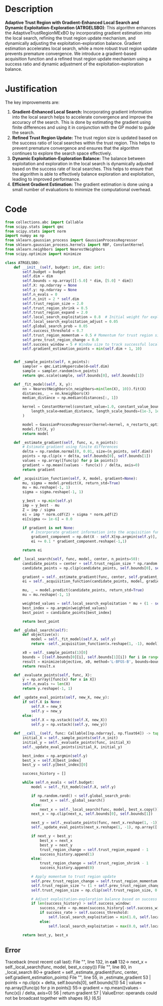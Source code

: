 # Description
**Adaptive Trust Region with Gradient-Enhanced Local Search and Dynamic Exploitation-Exploration (ATRGELSBO)**: This algorithm enhances the AdaptiveTrustRegionMExBO by incorporating gradient estimation into the local search, refining the trust region update mechanism, and dynamically adjusting the exploitation-exploration balance. Gradient estimation accelerates local search, while a more robust trust region update prevents premature convergence. We introduce a gradient-based acquisition function and a refined trust region update mechanism using a success ratio and dynamic adjustment of the exploitation-exploration balance.

# Justification
The key improvements are:

1.  **Gradient-Enhanced Local Search:** Incorporating gradient information into the local search helps to accelerate convergence and improve the accuracy of the search. This is done by estimating the gradient using finite differences and using it in conjunction with the GP model to guide the search.
2.  **Refined Trust Region Update:** The trust region size is updated based on the success ratio of local searches within the trust region. This helps to prevent premature convergence and ensures that the algorithm continues to explore the search space effectively.
3.  **Dynamic Exploitation-Exploration Balance:** The balance between exploitation and exploration in the local search is dynamically adjusted based on the success rate of local searches. This helps to ensure that the algorithm is able to effectively balance exploration and exploitation, leading to improved performance.
4. **Efficient Gradient Estimation:** The gradient estimation is done using a small number of evaluations to minimize the computational overhead.

# Code
```python
from collections.abc import Callable
from scipy.stats import qmc
from scipy.stats import norm
import numpy as np
from sklearn.gaussian_process import GaussianProcessRegressor
from sklearn.gaussian_process.kernels import RBF, ConstantKernel
from sklearn.neighbors import NearestNeighbors
from scipy.optimize import minimize

class ATRGELSBO:
    def __init__(self, budget: int, dim: int):
        self.budget = budget
        self.dim = dim
        self.bounds = np.array([[-5.0] * dim, [5.0] * dim])
        self.X: np.ndarray = None
        self.y: np.ndarray = None
        self.n_evals = 0
        self.n_init = 2 * self.dim
        self.trust_region_size = 2.0
        self.trust_region_shrink = 0.5
        self.trust_region_expand = 2.0
        self.local_search_exploitation = 0.8  # Initial weight for exploitation in local search
        self.local_search_exploitation_adjust = 0.05
        self.global_search_prob = 0.05
        self.success_threshold = 0.7
        self.trust_region_momentum = 0.5 # Momentum for trust region size update
        self.prev_trust_region_change = 0.0
        self.success_window = 5 # Window size to track successful local searches
        self.gradient_estimation_points = min(self.dim + 1, 10)


    def _sample_points(self, n_points):
        sampler = qmc.LatinHypercube(d=self.dim)
        sample = sampler.random(n=n_points)
        return qmc.scale(sample, self.bounds[0], self.bounds[1])

    def _fit_model(self, X, y):
        nn = NearestNeighbors(n_neighbors=min(len(X), 10)).fit(X)
        distances, _ = nn.kneighbors(X)
        median_distance = np.median(distances[:, 1])

        kernel = ConstantKernel(constant_value=1.0, constant_value_bounds=(1e-3, 1e3)) * RBF(
            length_scale=median_distance, length_scale_bounds=(1e-3, 1e3)
        )

        model = GaussianProcessRegressor(kernel=kernel, n_restarts_optimizer=0, alpha=1e-6)
        model.fit(X, y)
        return model

    def _estimate_gradient(self, func, x, n_points):
        # Estimate gradient using finite differences
        delta = np.random.normal(0, 0.01, size=(n_points, self.dim))
        points = np.clip(x + delta, self.bounds[0], self.bounds[1])
        values = np.array([func(p) for p in points])
        gradient = np.mean((values - func(x)) / delta, axis=0)
        return gradient

    def _acquisition_function(self, X, model, gradient=None):
        mu, sigma = model.predict(X, return_std=True)
        mu = mu.reshape(-1, 1)
        sigma = sigma.reshape(-1, 1)

        y_best = np.min(self.y)
        imp = y_best - mu
        Z = imp / sigma
        ei = imp * norm.cdf(Z) + sigma * norm.pdf(Z)
        ei[sigma <= 1e-6] = 0.0

        if gradient is not None:
            # Incorporate gradient information into the acquisition function
            gradient_component = np.dot(X - self.X[np.argmin(self.y)], gradient)
            ei += 0.1 * gradient_component.reshape(-1,1)

        return ei

    def _local_search(self, func, model, center, n_points=50):
        candidate_points = center + self.trust_region_size * np.random.uniform(-1, 1, size=(n_points, self.dim))
        candidate_points = np.clip(candidate_points, self.bounds[0], self.bounds[1])

        gradient = self._estimate_gradient(func, center, self.gradient_estimation_points)
        ei = self._acquisition_function(candidate_points, model, gradient)

        mu, _ = model.predict(candidate_points, return_std=True)
        mu = mu.reshape(-1, 1)

        weighted_values = self.local_search_exploitation * mu + (1 - self.local_search_exploitation) * (-ei)
        best_index = np.argmin(weighted_values)
        best_point = candidate_points[best_index]

        return best_point

    def _global_search(self):
        def objective(x):
            model = self._fit_model(self.X, self.y)
            return -self._acquisition_function(x.reshape(1, -1), model)[0, 0]

        x0 = self._sample_points(1)[0]
        bounds = [(self.bounds[0][i], self.bounds[1][i]) for i in range(self.dim)]
        result = minimize(objective, x0, method='L-BFGS-B', bounds=bounds, options={'maxiter': 5})
        return result.x

    def _evaluate_points(self, func, X):
        y = np.array([func(x) for x in X])
        self.n_evals += len(X)
        return y.reshape(-1, 1)

    def _update_eval_points(self, new_X, new_y):
        if self.X is None:
            self.X = new_X
            self.y = new_y
        else:
            self.X = np.vstack((self.X, new_X))
            self.y = np.vstack((self.y, new_y))

    def __call__(self, func: Callable[[np.ndarray], np.float64]) -> tuple[np.float64, np.array]:
        initial_X = self._sample_points(self.n_init)
        initial_y = self._evaluate_points(func, initial_X)
        self._update_eval_points(initial_X, initial_y)

        best_index = np.argmin(self.y)
        best_x = self.X[best_index]
        best_y = self.y[best_index][0]

        success_history = []

        while self.n_evals < self.budget:
            model = self._fit_model(self.X, self.y)

            if np.random.rand() < self.global_search_prob:
                next_x = self._global_search()
            else:
                next_x = self._local_search(func, model, best_x.copy())
            next_x = np.clip(next_x, self.bounds[0], self.bounds[1])

            next_y = self._evaluate_points(func, next_x.reshape(1, -1))[0, 0]
            self._update_eval_points(next_x.reshape(1, -1), np.array([[next_y]]))

            if next_y < best_y:
                best_x = next_x
                best_y = next_y
                trust_region_change = self.trust_region_expand - 1
                success_history.append(1)
            else:
                trust_region_change = self.trust_region_shrink - 1
                success_history.append(0)

            # Apply momentum to trust region update
            self.prev_trust_region_change = self.trust_region_momentum * self.prev_trust_region_change + (1 - self.trust_region_momentum) * trust_region_change
            self.trust_region_size *= (1 + self.prev_trust_region_change)
            self.trust_region_size = np.clip(self.trust_region_size, 0.1, 5.0)

            # Adjust exploitation-exploration balance based on success rate
            if len(success_history) > self.success_window:
                success_rate = np.mean(success_history[-self.success_window:])
                if success_rate > self.success_threshold:
                    self.local_search_exploitation = min(1.0, self.local_search_exploitation + self.local_search_exploitation_adjust)
                else:
                    self.local_search_exploitation = max(0.0, self.local_search_exploitation - self.local_search_exploitation_adjust)

        return best_y, best_x
```
## Error
 Traceback (most recent call last):
  File "<ATRGELSBO>", line 132, in __call__
 132->                 next_x = self._local_search(func, model, best_x.copy())
  File "<ATRGELSBO>", line 80, in _local_search
  80->         gradient = self._estimate_gradient(func, center, self.gradient_estimation_points)
  File "<ATRGELSBO>", line 55, in _estimate_gradient
  53 |         points = np.clip(x + delta, self.bounds[0], self.bounds[1])
  54 |         values = np.array([func(p) for p in points])
  55->         gradient = np.mean((values - func(x)) / delta, axis=0)
  56 |         return gradient
  57 | 
ValueError: operands could not be broadcast together with shapes (6,) (6,5) 
